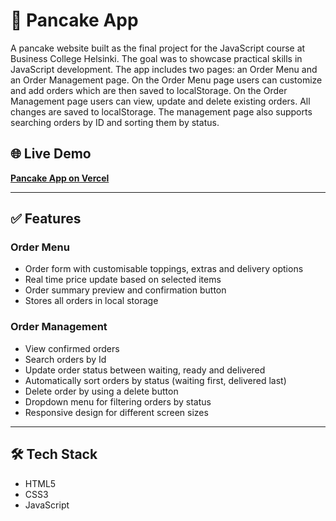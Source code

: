 # 🥞 Pancake App

A pancake website built as the final project for the JavaScript course at Business College Helsinki. The goal was to showcase practical skills in JavaScript development. The app includes two pages: an Order Menu and an Order Management page. On the Order Menu page users can customize and add orders which are then saved to localStorage. On the Order Management page users can view, update and delete existing orders. All changes are saved to localStorage. The management page also supports searching orders by ID and sorting them by status.
 

## 🌐 Live Demo
[**Pancake App on Vercel**](https://pancake-maker-xi.vercel.app/)

_____

## ✅ Features
### Order Menu
* Order form with customisable toppings, extras and delivery options
* Real time price update based on selected items
* Order summary preview and confirmation button
* Stores all orders in local storage

### Order Management
* View confirmed orders 
* Search orders by Id
* Update order status between waiting, ready and delivered
* Automatically sort orders by status (waiting first, delivered last)
* Delete order by using a delete button
*  Dropdown menu for filtering orders by status
* Responsive design for different screen sizes




 ____

## 🛠️ Tech Stack
* HTML5
* CSS3
* JavaScript
